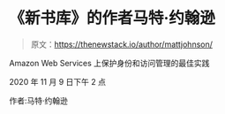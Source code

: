 # 《新书库》的作者马特·约翰逊

> 原文：<https://thenewstack.io/author/mattjohnson/>

Amazon Web Services 上保护身份和访问管理的最佳实践

2020 年 11 月 9 日下午 2 点

作者:马特·约翰逊
